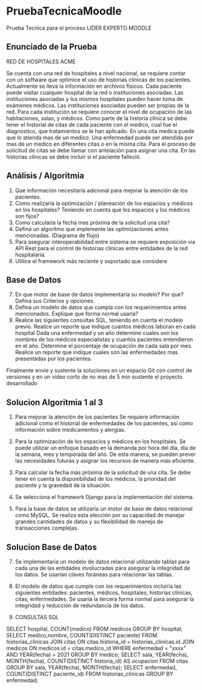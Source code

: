 # PruebaTecnicaMoodle
Prueba Tecnica para el proceso LIDER EXPERTO MOODLE

## Enunciado de la Prueba
RED DE HOSPITALES ACME

Se cuenta con una red de hospitales a nivel nacional, se requiere contar con un software que optimice el uso de historias clínicas de los pacientes.
Actualmente se lleva la información en archivos físicos. Cada paciente puede visitar cualquier hospital de la red o instituciones asociadas. 
Las instituciones asociadas y los mismos hospitales pueden hacer toma de exámenes médicos. Las instituciones asociadas pueden ser propias de la red.
Para cada institución se requiere conocer el nivel de ocupación de las habitaciones, salas, y médicos.
Como parte de la historia clínica se debe tener el historial de citas de cada paciente con el medico,
cual fue el diagnostico, que tratamientos se le han aplicado. En una cita medica puede que lo atienda mas de un medico. 
Una enfermedad puede ser atendida por mas de un medico en diferentes citas o en la misma cita. 
Para el proceso de solicitud de citas se debe llamar con antelación para asignar una cita.
En las historias clínicas se debe incluir si el paciente falleció.

## Análisis / Algoritmia
1. Que información necesitaría adicional para mejorar la atención de los pacientes.
2. Como realizaría la optimización / planeación de los espacios y médicos en los hospitales? Teniendo en cuenta que los espacios y los médicos son fijos?
3. Como calcularía la fecha mas próxima de la solicitud una cita?
4. Defina un algoritmo que implemente las optimizaciones antes mencionadas. (Diagrama de flujo)
5. Para asegurar interoperabilidad entre sistema se requiere exposición via API Rest para el control de historias clínicas entre entidades de la red hospitalaria.
6. Utilice el framework más reciente y soportado que considere


## Base de Datos 
7. En que motor de base de datos implementaría su modelo? Por que? Defina sus Criterios y opciones.
8. Defina un modelo de datos que cumpla con los requerimientos antes mencionados. Explique que forma normal usaría? 
9. Realice las siguientes consultas SQL, teniendo en cuenta el modelo previo.
            Realice un reporte que indique cuantos médicos laboran en cada hospital
            Dada una enfermedad y un año determine cuales son los nombres de los médicos especialistas y cuantos pacientes entendieron en el año.
            Determine el porcentaje de ocupación de cada sala por mes.
            Realice un reporte que indique cuales son las enfermedades mas presentadas por los pacientes.

Finalmente envíe y sustente la soluciones en un espacio Git con control de versiones y en un video corto de no mas de 5 min sustente el proyecto desarrollado

## Solucion Algoritmia 1 al 3

1. Para mejorar la atención de los pacientes
Se requiere información adicional como el historial de enfermedades de los pacientes, así como información sobre medicamentos y alergias.

2. Para la optimización de los espacios y médicos en los hospitales.
Se puede utilizar un enfoque basado en la demanda por hora del día, día de la semana, mes y temporada del año. De esta manera, se pueden prever las necesidades futuras y asignar los recursos de manera más eficiente.

3. Para calcular la fecha más próxima de la solicitud de una cita.
Se debe tener en cuenta la disponibilidad de los médicos, la prioridad del paciente y la gravedad de la situación.

5. Se selecciona el framework Django para la implementación del sistema.

6. Para la base de datos se utilizaría un motor de base de datos relacional como MySQL.
Se realiza esta elección por su capacidad de manejar grandes cantidades de datos y su flexibilidad de manejo de transacciones complejas.

## Solucion Base de Datos

7. Se implementaría un modelo de datos relacional utilizando tablas para cada una de las entidades involucradas para asegurar la integridad de los datos. Se usarían claves foráneas para relacionar las tablas.

8. El modelo de datos que cumple con los requerimientos incluiría las siguientes entidades: pacientes, médicos, hospitales, historias clínicas, citas, enfermedades. Se usaría la tercera forma normal para asegurar la integridad y reducción de redundancia de los datos.

9. CONSULTAS SQL

SELECT hospital, COUNT(medico) FROM medicos GROUP BY hospital;
SELECT medico,nombre, COUNT(DISTINCT paciente) FROM historias_clinicas JOIN citas ON citas.historia_id = historias_clinicas.id JOIN medicos ON medicos.id = citas.medico_id WHERE enfermedad = "xxxx" AND YEAR(fecha) = 2021 GROUP BY medico;
SELECT sala, YEAR(fecha), MONTH(fecha), COUNT(DISTINCT historia_id) AS ocupacion FROM citas GROUP BY sala, YEAR(fecha), MONTH(fecha);
SELECT enfermedad, COUNT(DISTINCT paciente_id) FROM historias_clinicas GROUP BY enfermedad;
